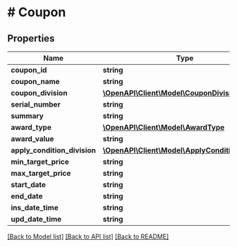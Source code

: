 # # Coupon

## Properties

Name | Type | Description | Notes
------------ | ------------- | ------------- | -------------
**coupon_id** | **string** |  |
**coupon_name** | **string** |  | [optional]
**coupon_division** | [**\OpenAPI\Client\Model\CouponDivision**](CouponDivision.md) |  | [optional]
**serial_number** | **string** |  |
**summary** | **string** |  | [optional]
**award_type** | [**\OpenAPI\Client\Model\AwardType**](AwardType.md) |  | [optional]
**award_value** | **string** |  | [optional]
**apply_condition_division** | [**\OpenAPI\Client\Model\ApplyConditionDivision**](ApplyConditionDivision.md) |  | [optional]
**min_target_price** | **string** |  | [optional]
**max_target_price** | **string** |  | [optional]
**start_date** | **string** |  | [optional]
**end_date** | **string** |  | [optional]
**ins_date_time** | **string** |  | [optional]
**upd_date_time** | **string** |  | [optional]

[[Back to Model list]](../../README.md#models) [[Back to API list]](../../README.md#endpoints) [[Back to README]](../../README.md)
